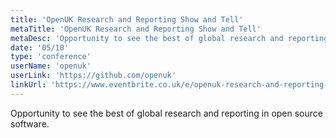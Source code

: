 ```yaml
---
title: 'OpenUK Research and Reporting Show and Tell'
metaTitle: 'OpenUK Research and Reporting Show and Tell'
metaDesc: 'Opportunity to see the best of global research and reporting in open source software.'
date: '05/10'
type: 'conference'
userName: 'openuk'
userLink: 'https://github.com/openuk'
linkUrl: 'https://www.eventbrite.co.uk/e/openuk-research-and-reporting-show-and-tell-may-2024-tickets-857114972957'
---
```


Opportunity to see the best of global research and reporting in open source software.